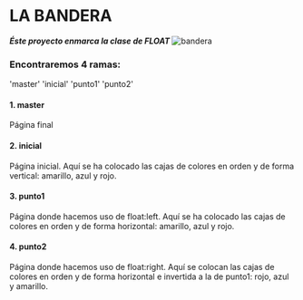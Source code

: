 # LA BANDERA
***Éste proyecto enmarca la clase de FLOAT***
![bandera](assets/img/venezuela.ico)
### Encontraremos 4 ramas:
'master' 'inicial' 'punto1' 'punto2'
#### 1. master
Página final
#### 2. inicial
Página inicial. Aquí se ha colocado las cajas de colores en orden y de forma vertical: amarillo, azul y rojo.
#### 3. punto1
Página donde hacemos uso de float:left. Aquí se ha colocado las cajas de colores en orden y de forma horizontal: amarillo, azul y rojo.
#### 4. punto2
Página donde hacemos uso de float:right. Aquí se colocan las cajas de colores en orden y de forma horizontal e invertida a la de punto1: rojo, azul y amarillo.
